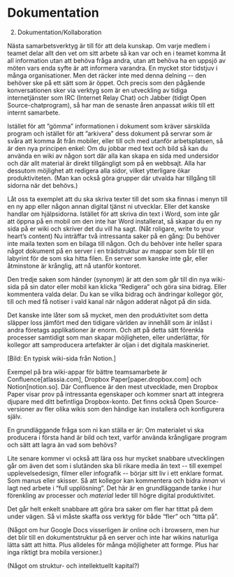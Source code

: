 # Dokumentation

2. Dokumentation/Kollaboration

Nästa samarbetsverktyg är till för att dela kunskap. Om varje medlem i teamet delar allt den vet om sitt arbete så kan var och en i teamet komma åt all information utan att behöva fråga andra, utan att behöva ha en uppsjö av möten vars enda syfte är att informera varandra. En mycket stor tidstjuv i många organisationer. Men det räcker inte med denna delning -- den behöver ske på ett sätt som är öppet. Och precis som den pågående konversationen sker via verktyg som är en utveckling av tidiga internetjänster som IRC \(Internet Relay Chat\) och Jabber \(tidigt Open Source-chatprogram\), så har man de senaste åren anpassat _wikis_ till ett internt samarbete.

Istället för att ”gömma” informationen i dokument som kräver särskilda program och istället för att ”arkivera” dess dokument på servrar som är svåra att komma åt från mobiler, eller till och med utanför arbetsplatsen, så är den nya principen enkel: Om du jobbar med text och bild så kan du använda en wiki av någon sort där alla kan skapa en sida med undersidor och där allt material är direkt tillgängligt som på en webbsajt. Alla har dessutom möjlighet att redigera alla sidor, vilket ytterligare ökar produktiviteten. \(Man kan också göra grupper där utvalda har tillgång till sidorna när det behövs.\)

Låt oss ta exemplet att du ska skriva texter till det som ska finnas i menyn till en ny app eller någon annan digital tjänst ni utvecklar. Eller det kanske handlar om hjälpsidorna. Istället för att skriva din text i Word, som inte går att öppna på en mobil om den inte har Word installerat, så skapar du en ny sida på er wiki och skriver det du vill ha sagt. \(Nåt roligare, write to your heart’s content\) Nu inträffar två intressanta saker på en gång: Du behöver inte maila texten som en bilaga till någon. Och du behöver inte heller spara något dokument på en server i en trädstruktur av mappar som blir till en labyrint för de som ska hitta filen. En server som kanske inte går, eller åtminstone är krånglig, att nå utanför kontoret.

Den tredje saken som händer \(synonym\) är att den som går till din nya wiki-sida på sin dator eller mobil kan klicka “Redigera” och göra sina bidrag. Eller kommentera valda delar. Du kan se vilka bidrag och ändringar kollegor gör, till och med få notiser i vald kanal när någon adderat något på din sida.

Det kanske inte låter som så mycket, men den produktivitet som detta släpper loss jämfört med den tidigare världen av innehåll som är inlåst i andra företags applikationer är enorm. Och att på detta sätt förenkla processer samtidigt som man skapar möjligheten, eller underlättar, för kollegor att samproducera artefakter är oljan i det digitala maskineriet.

\[Bild: En typisk wiki-sida från Notion.\]

Exempel på bra wiki-appar för bättre teamsamarbete är Confluence\[atlassia.com\], Dropbox Paper\[paper.dropbox.com\] och Notion\[notion.so\]. Där Confluence är den mest utvecklade, men Dropbox Paper visar prov på intressanta egenskaper och kommer snart att integrera djupare med ditt befintliga Dropbox-konto. Det finns också Open Source-versioner av fler olika wikis som den händige kan installera och konfigurera själv.

En grundläggande fråga som ni kan ställa er är: Om materialet vi ska producera i första hand är bild och text, varför använda krångligare program och sätt att lagra än vad som behövs?

Lite senare kommer vi också att lära oss hur mycket snabbare utvecklingen går om även det som i slutänden ska bli rikare media än text -- till exempel upplevelsedesign, filmer eller infografik -- börjar sitt liv i ett enklare format. Som manus eller skisser. Så att kollegor kan kommentera och bidra _innan_ vi lagt ned arbete i “full upplösning”. Det här är en grundläggande tanke i hur förenkling av processer och _material_ leder till högre digital produktivitet.

Det går helt enkelt snabbare att göra bra saker om fler har tittat på dem under vägen. Så vi måste skaffa oss verktyg för både “fler” och “titta på”.

\(Något om hur Google Docs visserligen är online och i browsern, men hur det blir till en dokumentstruktur på en server och inte har wikins naturliga lätta sätt att hitta. Plus alldeles för många möjligheter att formge. Plus har inga riktigt bra mobila versioner.\)

\(Något om struktur- och intellektuellt kapital?\)

